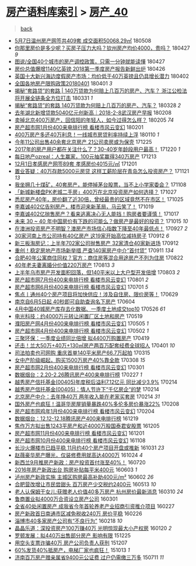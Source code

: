 [房产语料库索引](../../README.md)  > [房产_40](房产_40.md)
====
> [back](../README.md)

- [5月7日温州房产网签共409套 成交面积50068.29㎡](http://jkwz.applinzi.com/ittc/7100685508671964177.html#5%E6%9C%887%E6%97%A5%E6%B8%A9%E5%B7%9E%E6%88%BF%E4%BA%A7%E7%BD%91%E7%AD%BE%E5%85%B1409%E5%A5%97+%E6%88%90%E4%BA%A4%E9%9D%A2%E7%A7%AF50068.29%E3%8E%A1) 180508  
- [你那里房价是多少呢？买房子压力大吗？钦州房产均价4000，贵吗？](http://jkwz.applinzi.com/ittc/7096727072078824455.html#%E4%BD%A0%E9%82%A3%E9%87%8C%E6%88%BF%E4%BB%B7%E6%98%AF%E5%A4%9A%E5%B0%91%E5%91%A2%EF%BC%9F%E4%B9%B0%E6%88%BF%E5%AD%90%E5%8E%8B%E5%8A%9B%E5%A4%A7%E5%90%97%EF%BC%9F%E9%92%A6%E5%B7%9E%E6%88%BF%E4%BA%A7%E5%9D%87%E4%BB%B74000%EF%BC%8C%E8%B4%B5%E5%90%97%EF%BC%9F) 180427 *9* 
- [图说/全国40个城市的房产调控政策，只需一分钟就能读懂](http://jkwz.applinzi.com/ittc/7096633211784528903.html#%E5%9B%BE%E8%AF%B4%2F%E5%85%A8%E5%9B%BD40%E4%B8%AA%E5%9F%8E%E5%B8%82%E7%9A%84%E6%88%BF%E4%BA%A7%E8%B0%83%E6%8E%A7%E6%94%BF%E7%AD%96%EF%BC%8C%E5%8F%AA%E9%9C%80%E4%B8%80%E5%88%86%E9%92%9F%E5%B0%B1%E8%83%BD%E8%AF%BB%E6%87%82) 180427  
- [房价总值爆增1140亿英镑 2018第一季度房产报告新鲜出炉](http://jkwz.applinzi.com/ittc/7096028236989596689.html#%E6%88%BF%E4%BB%B7%E6%80%BB%E5%80%BC%E7%88%86%E5%A2%9E1140%E4%BA%BF%E8%8B%B1%E9%95%91+2018%E7%AC%AC%E4%B8%80%E5%AD%A3%E5%BA%A6%E6%88%BF%E4%BA%A7%E6%8A%A5%E5%91%8A%E6%96%B0%E9%B2%9C%E5%87%BA%E7%82%89) 180426  
- [英国十大新兴海边度假房产市场：均价低于40万英镑且仍具增长潜力](http://jkwz.applinzi.com/ittc/7087446368954352647.html#%E8%8B%B1%E5%9B%BD%E5%8D%81%E5%A4%A7%E6%96%B0%E5%85%B4%E6%B5%B7%E8%BE%B9%E5%BA%A6%E5%81%87%E6%88%BF%E4%BA%A7%E5%B8%82%E5%9C%BA%EF%BC%9A%E5%9D%87%E4%BB%B7%E4%BD%8E%E4%BA%8E40%E4%B8%87%E8%8B%B1%E9%95%91%E4%B8%94%E4%BB%8D%E5%85%B7%E5%A2%9E%E9%95%BF%E6%BD%9C%E5%8A%9B) 180402  
- [全国各地房产限购政策20180401](http://jkwz.applinzi.com/ittc/7087059692927058951.html#%E5%85%A8%E5%9B%BD%E5%90%84%E5%9C%B0%E6%88%BF%E4%BA%A7%E9%99%90%E8%B4%AD%E6%94%BF%E7%AD%9620180401) 180401 *3* 
- [揭秘“套路贷”的套路 | 140万贷款为何赔上几百万的房产、汽车？ 浙江公检法将开展全链条全方位打击](http://jkwz.applinzi.com/ittc/7086741548991775755.html#%E6%8F%AD%E7%A7%98%E2%80%9C%E5%A5%97%E8%B7%AF%E8%B4%B7%E2%80%9D%E7%9A%84%E5%A5%97%E8%B7%AF+%7C+140%E4%B8%87%E8%B4%B7%E6%AC%BE%E4%B8%BA%E4%BD%95%E8%B5%94%E4%B8%8A%E5%87%A0%E7%99%BE%E4%B8%87%E7%9A%84%E6%88%BF%E4%BA%A7%E3%80%81%E6%B1%BD%E8%BD%A6%EF%BC%9F+%E6%B5%99%E6%B1%9F%E5%85%AC%E6%A3%80%E6%B3%95%E5%B0%86%E5%BC%80%E5%B1%95%E5%85%A8%E9%93%BE%E6%9D%A1%E5%85%A8%E6%96%B9%E4%BD%8D%E6%89%93%E5%87%BB) 180331 *1* 
- [揭秘“套路贷”的套路 140万贷款为何赔上几百万的房产、汽车？](http://jkwz.applinzi.com/ittc/7085542169677136902.html#%E6%8F%AD%E7%A7%98%E2%80%9C%E5%A5%97%E8%B7%AF%E8%B4%B7%E2%80%9D%E7%9A%84%E5%A5%97%E8%B7%AF+140%E4%B8%87%E8%B4%B7%E6%AC%BE%E4%B8%BA%E4%BD%95%E8%B5%94%E4%B8%8A%E5%87%A0%E7%99%BE%E4%B8%87%E7%9A%84%E6%88%BF%E4%BA%A7%E3%80%81%E6%B1%BD%E8%BD%A6%EF%BC%9F) 180328 *2* 
- [去年湖北新增贷款5040亿元创新高｜2018-2-8武汉房产早报](http://jkwz.applinzi.com/ittc/7067622585859064842.html#%E5%8E%BB%E5%B9%B4%E6%B9%96%E5%8C%97%E6%96%B0%E5%A2%9E%E8%B4%B7%E6%AC%BE5040%E4%BA%BF%E5%85%83%E5%88%9B%E6%96%B0%E9%AB%98%EF%BD%9C2018-2-8%E6%AD%A6%E6%B1%89%E6%88%BF%E4%BA%A7%E6%97%A9%E6%8A%A5) 180208  
- [卖掉北京400万房产，回信阳的年轻人，如今过得怎么样？](http://jkwz.applinzi.com/ittc/7066641606168282123.html#%E5%8D%96%E6%8E%89%E5%8C%97%E4%BA%AC400%E4%B8%87%E6%88%BF%E4%BA%A7%EF%BC%8C%E5%9B%9E%E4%BF%A1%E9%98%B3%E7%9A%84%E5%B9%B4%E8%BD%BB%E4%BA%BA%EF%BC%8C%E5%A6%82%E4%BB%8A%E8%BF%87%E5%BE%97%E6%80%8E%E4%B9%88%E6%A0%B7%EF%BC%9F) 180205 *74* 
- [房产超市网1月份400来电排行榜 看楼市风云变幻](http://jkwz.applinzi.com/ittc/7065183807760499728.html#%E6%88%BF%E4%BA%A7%E8%B6%85%E5%B8%82%E7%BD%911%E6%9C%88%E4%BB%BD400%E6%9D%A5%E7%94%B5%E6%8E%92%E8%A1%8C%E6%A6%9C+%E7%9C%8B%E6%A5%BC%E5%B8%82%E9%A3%8E%E4%BA%91%E5%8F%98%E5%B9%BB) 180201  
- [400万房产多还40万利息！一线城市房贷利率持续上浮](http://jkwz.applinzi.com/ittc/7056961987769009168.html#400%E4%B8%87%E6%88%BF%E4%BA%A7%E5%A4%9A%E8%BF%9840%E4%B8%87%E5%88%A9%E6%81%AF%EF%BC%81%E4%B8%80%E7%BA%BF%E5%9F%8E%E5%B8%82%E6%88%BF%E8%B4%B7%E5%88%A9%E7%8E%87%E6%8C%81%E7%BB%AD%E4%B8%8A%E6%B5%AE) 180110 *1* 
- [今年11公司出售40余套北京房产 21公司卖房或为保壳](http://jkwz.applinzi.com/ittc/7050940171485185040.html#%E4%BB%8A%E5%B9%B411%E5%85%AC%E5%8F%B8%E5%87%BA%E5%94%AE40%E4%BD%99%E5%A5%97%E5%8C%97%E4%BA%AC%E6%88%BF%E4%BA%A7+21%E5%85%AC%E5%8F%B8%E5%8D%96%E6%88%BF%E6%88%96%E4%B8%BA%E4%BF%9D%E5%A3%B3) 171225  
- [2017年的房产用户都在关注什么了？30-40岁年龄段用户最高！](http://jkwz.applinzi.com/ittc/7049162592470172688.html#2017%E5%B9%B4%E7%9A%84%E6%88%BF%E4%BA%A7%E7%94%A8%E6%88%B7%E9%83%BD%E5%9C%A8%E5%85%B3%E6%B3%A8%E4%BB%80%E4%B9%88%E4%BA%86%EF%BC%9F30-40%E5%B2%81%E5%B9%B4%E9%BE%84%E6%AE%B5%E7%94%A8%E6%88%B7%E6%9C%80%E9%AB%98%EF%BC%81) 171220 *1* 
- [每日地产ozreal：人生赢家，100元抽奖赢得340万房产](http://jkwz.applinzi.com/ittc/7046465053136520209.html#%E6%AF%8F%E6%97%A5%E5%9C%B0%E4%BA%A7ozreal%EF%BC%9A%E4%BA%BA%E7%94%9F%E8%B5%A2%E5%AE%B6%EF%BC%8C100%E5%85%83%E6%8A%BD%E5%A5%96%E8%B5%A2%E5%BE%97340%E4%B8%87%E6%88%BF%E4%BA%A7) 171213  
- [12月1日孝感房产网签89套 孝感房价4015元/㎡](http://jkwz.applinzi.com/ittc/7042164685011420176.html#12%E6%9C%881%E6%97%A5%E5%AD%9D%E6%84%9F%E6%88%BF%E4%BA%A7%E7%BD%91%E7%AD%BE89%E5%A5%97+%E5%AD%9D%E6%84%9F%E6%88%BF%E4%BB%B74015%E5%85%83%2F%E3%8E%A1) 171201  
- [置业答疑：40万存款5000元房贷 这样工薪阶层在青岛怎么投资房产？](http://jkwz.applinzi.com/ittc/7038458699033609233.html#%E7%BD%AE%E4%B8%9A%E7%AD%94%E7%96%91%EF%BC%9A40%E4%B8%87%E5%AD%98%E6%AC%BE5000%E5%85%83%E6%88%BF%E8%B4%B7+%E8%BF%99%E6%A0%B7%E5%B7%A5%E8%96%AA%E9%98%B6%E5%B1%82%E5%9C%A8%E9%9D%92%E5%B2%9B%E6%80%8E%E4%B9%88%E6%8A%95%E8%B5%84%E6%88%BF%E4%BA%A7%EF%BC%9F) 171121 *13* 
- [我坐拥几十煤矿，40套房产，能停掉茅台股票，当不上小学家委会？](http://jkwz.applinzi.com/ittc/7033515075036529681.html#%E6%88%91%E5%9D%90%E6%8B%A5%E5%87%A0%E5%8D%81%E7%85%A4%E7%9F%BF%EF%BC%8C40%E5%A5%97%E6%88%BF%E4%BA%A7%EF%BC%8C%E8%83%BD%E5%81%9C%E6%8E%89%E8%8C%85%E5%8F%B0%E8%82%A1%E7%A5%A8%EF%BC%8C%E5%BD%93%E4%B8%8D%E4%B8%8A%E5%B0%8F%E5%AD%A6%E5%AE%B6%E5%A7%94%E4%BC%9A%EF%BC%9F) 171108  
- [「新城新楼盘PK老城二手房」400万在北京投资房产如何选择？](http://jkwz.applinzi.com/ittc/7029085127383188496.html#%E3%80%8C%E6%96%B0%E5%9F%8E%E6%96%B0%E6%A5%BC%E7%9B%98PK%E8%80%81%E5%9F%8E%E4%BA%8C%E6%89%8B%E6%88%BF%E3%80%8D400%E4%B8%87%E5%9C%A8%E5%8C%97%E4%BA%AC%E6%8A%95%E8%B5%84%E6%88%BF%E4%BA%A7%E5%A6%82%E4%BD%95%E9%80%89%E6%8B%A9%EF%BC%9F) 171027  
- [悉尼房产40年，房价翻了近30倍，曾经最贵的区域竟然不在市区！](http://jkwz.applinzi.com/ittc/7028371656437924880.html#%E6%82%89%E5%B0%BC%E6%88%BF%E4%BA%A740%E5%B9%B4%EF%BC%8C%E6%88%BF%E4%BB%B7%E7%BF%BB%E4%BA%86%E8%BF%9130%E5%80%8D%EF%BC%8C%E6%9B%BE%E7%BB%8F%E6%9C%80%E8%B4%B5%E7%9A%84%E5%8C%BA%E5%9F%9F%E7%AB%9F%E7%84%B6%E4%B8%8D%E5%9C%A8%E5%B8%82%E5%8C%BA%EF%BC%81) 171025  
- [李嘉诚402亿告别房产，楼市迎来新革局，马云笑了！](http://jkwz.applinzi.com/ittc/7026101560885642256.html#%E6%9D%8E%E5%98%89%E8%AF%9A402%E4%BA%BF%E5%91%8A%E5%88%AB%E6%88%BF%E4%BA%A7%EF%BC%8C%E6%A5%BC%E5%B8%82%E8%BF%8E%E6%9D%A5%E6%96%B0%E9%9D%A9%E5%B1%80%EF%BC%8C%E9%A9%AC%E4%BA%91%E7%AC%91%E4%BA%86%EF%BC%81) 171019  
- [李嘉诚402亿抛售房产？看来逃离决心无人能挡！购房者要谨慎！](http://jkwz.applinzi.com/ittc/7025479122753684496.html#%E6%9D%8E%E5%98%89%E8%AF%9A402%E4%BA%BF%E6%8A%9B%E5%94%AE%E6%88%BF%E4%BA%A7%EF%BC%9F%E7%9C%8B%E6%9D%A5%E9%80%83%E7%A6%BB%E5%86%B3%E5%BF%83%E6%97%A0%E4%BA%BA%E8%83%BD%E6%8C%A1%EF%BC%81%E8%B4%AD%E6%88%BF%E8%80%85%E8%A6%81%E8%B0%A8%E6%85%8E%EF%BC%81) 171017  
- [未来 30 ~ 40 年中国房价有下跌的可能么？做房产是最好的投资？](http://jkwz.applinzi.com/ittc/7024738610681742353.html#%E6%9C%AA%E6%9D%A5+30+%7E+40+%E5%B9%B4%E4%B8%AD%E5%9B%BD%E6%88%BF%E4%BB%B7%E6%9C%89%E4%B8%8B%E8%B7%8C%E7%9A%84%E5%8F%AF%E8%83%BD%E4%B9%88%EF%BC%9F%E5%81%9A%E6%88%BF%E4%BA%A7%E6%98%AF%E6%9C%80%E5%A5%BD%E7%9A%84%E6%8A%95%E8%B5%84%EF%BC%9F) 171015 *10* 
- [在澳洲投资房产不明智？澳房产市场信心指数下降至40年最低点！](http://jkwz.applinzi.com/ittc/7018088039774159889.html#%E5%9C%A8%E6%BE%B3%E6%B4%B2%E6%8A%95%E8%B5%84%E6%88%BF%E4%BA%A7%E4%B8%8D%E6%98%8E%E6%99%BA%EF%BC%9F%E6%BE%B3%E6%88%BF%E4%BA%A7%E5%B8%82%E5%9C%BA%E4%BF%A1%E5%BF%83%E6%8C%87%E6%95%B0%E4%B8%8B%E9%99%8D%E8%87%B340%E5%B9%B4%E6%9C%80%E4%BD%8E%E7%82%B9%EF%BC%81) 170927 *2* 
- [30家河南上市公司持有40亿房产 这19家开始高位减持房子](http://jkwz.applinzi.com/ittc/7012356195174843408.html#30%E5%AE%B6%E6%B2%B3%E5%8D%97%E4%B8%8A%E5%B8%82%E5%85%AC%E5%8F%B8%E6%8C%81%E6%9C%8940%E4%BA%BF%E6%88%BF%E4%BA%A7+%E8%BF%9919%E5%AE%B6%E5%BC%80%E5%A7%8B%E9%AB%98%E4%BD%8D%E5%87%8F%E6%8C%81%E6%88%BF%E5%AD%90) 170912 *6* 
- [新三板淘房记：上半年702家公司抛售房产 32家清仓40家新进场](http://jkwz.applinzi.com/ittc/7012355083910775569.html#%E6%96%B0%E4%B8%89%E6%9D%BF%E6%B7%98%E6%88%BF%E8%AE%B0%EF%BC%9A%E4%B8%8A%E5%8D%8A%E5%B9%B4702%E5%AE%B6%E5%85%AC%E5%8F%B8%E6%8A%9B%E5%94%AE%E6%88%BF%E4%BA%A7+32%E5%AE%B6%E6%B8%85%E4%BB%9340%E5%AE%B6%E6%96%B0%E8%BF%9B%E5%9C%BA) 170912  
- [重创！稳定房地产市场新举措 严查140家房产中介“首付贷”](http://jkwz.applinzi.com/ittc/7012042340129309713.html#%E9%87%8D%E5%88%9B%EF%BC%81%E7%A8%B3%E5%AE%9A%E6%88%BF%E5%9C%B0%E4%BA%A7%E5%B8%82%E5%9C%BA%E6%96%B0%E4%B8%BE%E6%8E%AA+%E4%B8%A5%E6%9F%A5140%E5%AE%B6%E6%88%BF%E4%BA%A7%E4%B8%AD%E4%BB%8B%E2%80%9C%E9%A6%96%E4%BB%98%E8%B4%B7%E2%80%9D) 170911 *134* 
- [合肥40年公寓商住同权？官方：商住房等混合用途房产不列为住房](http://jkwz.applinzi.com/ittc/7004776853825651728.html#%E5%90%88%E8%82%A540%E5%B9%B4%E5%85%AC%E5%AF%93%E5%95%86%E4%BD%8F%E5%90%8C%E6%9D%83%EF%BC%9F%E5%AE%98%E6%96%B9%EF%BC%9A%E5%95%86%E4%BD%8F%E6%88%BF%E7%AD%89%E6%B7%B7%E5%90%88%E7%94%A8%E9%80%94%E6%88%BF%E4%BA%A7%E4%B8%8D%E5%88%97%E4%B8%BA%E4%BD%8F%E6%88%BF) 170822  
- [40年老夫妻离婚分价值220万房产](http://jkwz.applinzi.com/ittc/7001169488626844688.html#40%E5%B9%B4%E8%80%81%E5%A4%AB%E5%A6%BB%E7%A6%BB%E5%A9%9A%E5%88%86%E4%BB%B7%E5%80%BC220%E4%B8%87%E6%88%BF%E4%BA%A7) 170813 *3* 
- [上半年乌市房产开发面积回落，但140平米以上大户型开发倍增](http://jkwz.applinzi.com/ittc/6997672006383043601.html#%E4%B8%8A%E5%8D%8A%E5%B9%B4%E4%B9%8C%E5%B8%82%E6%88%BF%E4%BA%A7%E5%BC%80%E5%8F%91%E9%9D%A2%E7%A7%AF%E5%9B%9E%E8%90%BD%EF%BC%8C%E4%BD%86140%E5%B9%B3%E7%B1%B3%E4%BB%A5%E4%B8%8A%E5%A4%A7%E6%88%B7%E5%9E%8B%E5%BC%80%E5%8F%91%E5%80%8D%E5%A2%9E) 170803 *2* 
- [房产超市网7月份400来电排行榜 看楼市风云变幻](http://jkwz.applinzi.com/ittc/6996889676995363856.html#%E6%88%BF%E4%BA%A7%E8%B6%85%E5%B8%82%E7%BD%917%E6%9C%88%E4%BB%BD400%E6%9D%A5%E7%94%B5%E6%8E%92%E8%A1%8C%E6%A6%9C+%E7%9C%8B%E6%A5%BC%E5%B8%82%E9%A3%8E%E4%BA%91%E5%8F%98%E5%B9%BB) 170801 *2* 
- [房产超市网6月份400来电排行榜 看楼市风云变幻](http://jkwz.applinzi.com/ittc/6985297039607727109.html#%E6%88%BF%E4%BA%A7%E8%B6%85%E5%B8%82%E7%BD%916%E6%9C%88%E4%BB%BD400%E6%9D%A5%E7%94%B5%E6%8E%92%E8%A1%8C%E6%A6%9C+%E7%9C%8B%E6%A5%BC%E5%B8%82%E9%A3%8E%E4%BA%91%E5%8F%98%E5%B9%BB) 170701 *5* 
- [焦点丨通州40个房产项目将加快供应！涉及自住房、限价房等！](http://jkwz.applinzi.com/ittc/6984663789130482692.html#%E7%84%A6%E7%82%B9%E4%B8%A8%E9%80%9A%E5%B7%9E40%E4%B8%AA%E6%88%BF%E4%BA%A7%E9%A1%B9%E7%9B%AE%E5%B0%86%E5%8A%A0%E5%BF%AB%E4%BE%9B%E5%BA%94%EF%BC%81%E6%B6%89%E5%8F%8A%E8%87%AA%E4%BD%8F%E6%88%BF%E3%80%81%E9%99%90%E4%BB%B7%E6%88%BF%E7%AD%89%EF%BC%81) 170629  
- [南京自6月5日起 40秒即可自助查询名下房产](http://jkwz.applinzi.com/ittc/6975291321949357060.html#%E5%8D%97%E4%BA%AC%E8%87%AA6%E6%9C%885%E6%97%A5%E8%B5%B7+40%E7%A7%92%E5%8D%B3%E5%8F%AF%E8%87%AA%E5%8A%A9%E6%9F%A5%E8%AF%A2%E5%90%8D%E4%B8%8B%E6%88%BF%E4%BA%A7) 170604  
- [4月中国40城房产库存去化数据、一季度土地成交top10](http://jkwz.applinzi.com/ittc/6972053831759168516.html#4%E6%9C%88%E4%B8%AD%E5%9B%BD40%E5%9F%8E%E6%88%BF%E4%BA%A7%E5%BA%93%E5%AD%98%E5%8E%BB%E5%8C%96%E6%95%B0%E6%8D%AE%E3%80%81%E4%B8%80%E5%AD%A3%E5%BA%A6%E5%9C%9F%E5%9C%B0%E6%88%90%E4%BA%A4top10) 170526 *61* 
- [电光科技：约4000万元转让闲置厂区土地和房产](http://jkwz.applinzi.com/ittc/6969280963874915333.html#%E7%94%B5%E5%85%89%E7%A7%91%E6%8A%80%EF%BC%9A%E7%BA%A64000%E4%B8%87%E5%85%83%E8%BD%AC%E8%AE%A9%E9%97%B2%E7%BD%AE%E5%8E%82%E5%8C%BA%E5%9C%9F%E5%9C%B0%E5%92%8C%E6%88%BF%E4%BA%A7) 170519  
- [濮阳房产网4月份400来电排行榜 看楼市风云变幻](http://jkwz.applinzi.com/ittc/6964101184418743301.html#%E6%BF%AE%E9%98%B3%E6%88%BF%E4%BA%A7%E7%BD%914%E6%9C%88%E4%BB%BD400%E6%9D%A5%E7%94%B5%E6%8E%92%E8%A1%8C%E6%A6%9C+%E7%9C%8B%E6%A5%BC%E5%B8%82%E9%A3%8E%E4%BA%91%E5%8F%98%E5%B9%BB) 170505 *1* 
- [房产超市网4月份400来电排行榜 看楼市风云变幻](http://jkwz.applinzi.com/ittc/6963146938248594436.html#%E6%88%BF%E4%BA%A7%E8%B6%85%E5%B8%82%E7%BD%914%E6%9C%88%E4%BB%BD400%E6%9D%A5%E7%94%B5%E6%8E%92%E8%A1%8C%E6%A6%9C+%E7%9C%8B%E6%A5%BC%E5%B8%82%E9%A3%8E%E4%BA%91%E5%8F%98%E5%B9%BB) 170502 *1* 
- [三聚环保：一季度业绩同比倍增 拟4400万购置房产](http://jkwz.applinzi.com/ittc/6958293601615348740.html#%E4%B8%89%E8%81%9A%E7%8E%AF%E4%BF%9D%EF%BC%9A%E4%B8%80%E5%AD%A3%E5%BA%A6%E4%B8%9A%E7%BB%A9%E5%90%8C%E6%AF%94%E5%80%8D%E5%A2%9E+%E6%8B%9F4400%E4%B8%87%E8%B4%AD%E7%BD%AE%E6%88%BF%E4%BA%A7) 170419  
- [还击！兰大50万+40万+130㎡房产两百万配套经费全球招人](http://jkwz.applinzi.com/ittc/6951516863489115141.html#%E8%BF%98%E5%87%BB%EF%BC%81%E5%85%B0%E5%A4%A750%E4%B8%87%2B40%E4%B8%87%2B130%E3%8E%A1%E6%88%BF%E4%BA%A7%E4%B8%A4%E7%99%BE%E4%B8%87%E9%85%8D%E5%A5%97%E7%BB%8F%E8%B4%B9%E5%85%A8%E7%90%83%E6%8B%9B%E4%BA%BA) 170401 *10* 
- [司法拍卖也可网购 重庆首单140平米房产66.7万起拍](http://jkwz.applinzi.com/ittc/6945205647632237573.html#%E5%8F%B8%E6%B3%95%E6%8B%8D%E5%8D%96%E4%B9%9F%E5%8F%AF%E7%BD%91%E8%B4%AD+%E9%87%8D%E5%BA%86%E9%A6%96%E5%8D%95140%E5%B9%B3%E7%B1%B3%E6%88%BF%E4%BA%A766.7%E4%B8%87%E8%B5%B7%E6%8B%8D) 170315  
- [女中产阶级崛起，购买1500万房产40%靠全款](http://jkwz.applinzi.com/ittc/6942600900119102468.html#%E5%A5%B3%E4%B8%AD%E4%BA%A7%E9%98%B6%E7%BA%A7%E5%B4%9B%E8%B5%B7%EF%BC%8C%E8%B4%AD%E4%B9%B01500%E4%B8%87%E6%88%BF%E4%BA%A740%25%E9%9D%A0%E5%85%A8%E6%AC%BE) 170308 *15* 
- [房产超市网2月份400来电排行榜 看楼市风云变幻](http://jkwz.applinzi.com/ittc/6940106398695425028.html#%E6%88%BF%E4%BA%A7%E8%B6%85%E5%B8%82%E7%BD%912%E6%9C%88%E4%BB%BD400%E6%9D%A5%E7%94%B5%E6%8E%92%E8%A1%8C%E6%A6%9C+%E7%9C%8B%E6%A5%BC%E5%B8%82%E9%A3%8E%E4%BA%91%E5%8F%98%E5%B9%BB) 170301  
- [数据烟台：2.20-2.26腾讯房产400来电排行榜](http://jkwz.applinzi.com/ittc/6939359930984449028.html#%E6%95%B0%E6%8D%AE%E7%83%9F%E5%8F%B0%EF%BC%9A2.20-2.26%E8%85%BE%E8%AE%AF%E6%88%BF%E4%BA%A7400%E6%9D%A5%E7%94%B5%E6%8E%92%E8%A1%8C%E6%A6%9C) 170227 *1* 
- [越秀房产信托基金(00405)年度税后溢利7.12亿元 同比减少3.9%](http://jkwz.applinzi.com/ittc/6934624636770976772.html#%E8%B6%8A%E7%A7%80%E6%88%BF%E4%BA%A7%E4%BF%A1%E6%89%98%E5%9F%BA%E9%87%91%2800405%29%E5%B9%B4%E5%BA%A6%E7%A8%8E%E5%90%8E%E6%BA%A2%E5%88%A97.12%E4%BA%BF%E5%85%83+%E5%90%8C%E6%AF%94%E5%87%8F%E5%B0%913.9%25) 170214  
- [越秀房产信托基金(00405)：情人节许下“千亿房企“的梦](http://jkwz.applinzi.com/ittc/6934586844229665796.html#%E8%B6%8A%E7%A7%80%E6%88%BF%E4%BA%A7%E4%BF%A1%E6%89%98%E5%9F%BA%E9%87%91%2800405%29%EF%BC%9A%E6%83%85%E4%BA%BA%E8%8A%82%E8%AE%B8%E4%B8%8B%E2%80%9C%E5%8D%83%E4%BA%BF%E6%88%BF%E4%BC%81%E2%80%9C%E7%9A%84%E6%A2%A6) 170214  
- [北京房产中介：去年挣40万 两年收入能在老家买套房](http://jkwz.applinzi.com/ittc/6934421762573075461.html#%E5%8C%97%E4%BA%AC%E6%88%BF%E4%BA%A7%E4%B8%AD%E4%BB%8B%EF%BC%9A%E5%8E%BB%E5%B9%B4%E6%8C%A340%E4%B8%87+%E4%B8%A4%E5%B9%B4%E6%94%B6%E5%85%A5%E8%83%BD%E5%9C%A8%E8%80%81%E5%AE%B6%E4%B9%B0%E5%A5%97%E6%88%BF) 170214 *31* 
- [国外房产也疯狂！温哥华房屋销量暴跌40%多伦多房价暴涨22%](http://jkwz.applinzi.com/ittc/6932267363134342149.html#%E5%9B%BD%E5%A4%96%E6%88%BF%E4%BA%A7%E4%B9%9F%E7%96%AF%E7%8B%82%EF%BC%81%E6%B8%A9%E5%93%A5%E5%8D%8E%E6%88%BF%E5%B1%8B%E9%94%80%E9%87%8F%E6%9A%B4%E8%B7%8C40%25%E5%A4%9A%E4%BC%A6%E5%A4%9A%E6%88%BF%E4%BB%B7%E6%9A%B4%E6%B6%A822%25) 170208  
- [房产超市网鸡年1月份400来电排行榜 看楼市风云变幻](http://jkwz.applinzi.com/ittc/6930738054531908612.html#%E6%88%BF%E4%BA%A7%E8%B6%85%E5%B8%82%E7%BD%91%E9%B8%A1%E5%B9%B41%E6%9C%88%E4%BB%BD400%E6%9D%A5%E7%94%B5%E6%8E%92%E8%A1%8C%E6%A6%9C+%E7%9C%8B%E6%A5%BC%E5%B8%82%E9%A3%8E%E4%BA%91%E5%8F%98%E5%B9%BB) 170204  
- [数据烟台：12.12-12.18腾讯房产400来电排行榜](http://jkwz.applinzi.com/ittc/6913386543527232516.html#%E6%95%B0%E6%8D%AE%E7%83%9F%E5%8F%B0%EF%BC%9A12.12-12.18%E8%85%BE%E8%AE%AF%E6%88%BF%E4%BA%A7400%E6%9D%A5%E7%94%B5%E6%8E%92%E8%A1%8C%E6%A6%9C) 161219  
- [焦作万方拟出售1243平房产和近4000万股国泰君安股票](http://jkwz.applinzi.com/ittc/6908206755774727173.html#%E7%84%A6%E4%BD%9C%E4%B8%87%E6%96%B9%E6%8B%9F%E5%87%BA%E5%94%AE1243%E5%B9%B3%E6%88%BF%E4%BA%A7%E5%92%8C%E8%BF%914000%E4%B8%87%E8%82%A1%E5%9B%BD%E6%B3%B0%E5%90%9B%E5%AE%89%E8%82%A1%E7%A5%A8) 161205  
- [房产超市网11月份400来电排行榜 看楼市风云变幻](http://jkwz.applinzi.com/ittc/6906701134361527300.html#%E6%88%BF%E4%BA%A7%E8%B6%85%E5%B8%82%E7%BD%9111%E6%9C%88%E4%BB%BD400%E6%9D%A5%E7%94%B5%E6%8E%92%E8%A1%8C%E6%A6%9C+%E7%9C%8B%E6%A5%BC%E5%B8%82%E9%A3%8E%E4%BA%91%E5%8F%98%E5%B9%BB) 161201  
- [房产超市网10月份400来电排行榜 看楼市风云变幻](http://jkwz.applinzi.com/ittc/6898185659079984133.html#%E6%88%BF%E4%BA%A7%E8%B6%85%E5%B8%82%E7%BD%9110%E6%9C%88%E4%BB%BD400%E6%9D%A5%E7%94%B5%E6%8E%92%E8%A1%8C%E6%A6%9C+%E7%9C%8B%E6%A5%BC%E5%B8%82%E9%A3%8E%E4%BA%91%E5%8F%98%E5%B9%BB) 161108  
- [长沙火爆楼市已趋平稳 11月约40个房产项目开盘或推新](http://jkwz.applinzi.com/ittc/6895096295223460868.html#%E9%95%BF%E6%B2%99%E7%81%AB%E7%88%86%E6%A5%BC%E5%B8%82%E5%B7%B2%E8%B6%8B%E5%B9%B3%E7%A8%B3+11%E6%9C%88%E7%BA%A640%E4%B8%AA%E6%88%BF%E4%BA%A7%E9%A1%B9%E7%9B%AE%E5%BC%80%E7%9B%98%E6%88%96%E6%8E%A8%E6%96%B0) 161031 *23* 
- [赵薇豪华房产曝光，仅装修费用就高达4000万](http://jkwz.applinzi.com/ittc/6892703158349857796.html#%E8%B5%B5%E8%96%87%E8%B1%AA%E5%8D%8E%E6%88%BF%E4%BA%A7%E6%9B%9D%E5%85%89%EF%BC%8C%E4%BB%85%E8%A3%85%E4%BF%AE%E8%B4%B9%E7%94%A8%E5%B0%B1%E9%AB%98%E8%BE%BE4000%E4%B8%87) 161024 *4* 
- [新西兰9月推房产新政：房产投资首付涨至40%！](http://jkwz.applinzi.com/ittc/6856983173313070085.html#%E6%96%B0%E8%A5%BF%E5%85%B09%E6%9C%88%E6%8E%A8%E6%88%BF%E4%BA%A7%E6%96%B0%E6%94%BF%EF%BC%9A%E6%88%BF%E4%BA%A7%E6%8A%95%E8%B5%84%E9%A6%96%E4%BB%98%E6%B6%A8%E8%87%B340%25%EF%BC%81) 160720  
- [2016年房产新政出台 购房补贴每平米400元](http://jkwz.applinzi.com/ittc/6839388111465088004.html#2016%E5%B9%B4%E6%88%BF%E4%BA%A7%E6%96%B0%E6%94%BF%E5%87%BA%E5%8F%B0+%E8%B4%AD%E6%88%BF%E8%A1%A5%E8%B4%B4%E6%AF%8F%E5%B9%B3%E7%B1%B3400%E5%85%83) 160603 *1* 
- [泸州房产新政实施 主城区购房最高补助400元/m²](http://jkwz.applinzi.com/ittc/6839222708130546692.html#%E6%B3%B8%E5%B7%9E%E6%88%BF%E4%BA%A7%E6%96%B0%E6%94%BF%E5%AE%9E%E6%96%BD+%E4%B8%BB%E5%9F%8E%E5%8C%BA%E8%B4%AD%E6%88%BF%E6%9C%80%E9%AB%98%E8%A1%A5%E5%8A%A9400%E5%85%83%2Fm%C2%B2) 160602 *26* 
- [合肥营改增让市民尝甜头 百万房产少交税约2400元](http://jkwz.applinzi.com/ittc/6831665341486597124.html#%E5%90%88%E8%82%A5%E8%90%A5%E6%94%B9%E5%A2%9E%E8%AE%A9%E5%B8%82%E6%B0%91%E5%B0%9D%E7%94%9C%E5%A4%B4+%E7%99%BE%E4%B8%87%E6%88%BF%E4%BA%A7%E5%B0%91%E4%BA%A4%E7%A8%8E%E7%BA%A62400%E5%85%83) 160513 *10* 
- [老人认保姆干女儿:获赠老人价值40多万房产 杭州房价最新消息](http://jkwz.applinzi.com/ittc/6807980310528525316.html#%E8%80%81%E4%BA%BA%E8%AE%A4%E4%BF%9D%E5%A7%86%E5%B9%B2%E5%A5%B3%E5%84%BF%3A%E8%8E%B7%E8%B5%A0%E8%80%81%E4%BA%BA%E4%BB%B7%E5%80%BC40%E5%A4%9A%E4%B8%87%E6%88%BF%E4%BA%A7+%E6%9D%AD%E5%B7%9E%E6%88%BF%E4%BB%B7%E6%9C%80%E6%96%B0%E6%B6%88%E6%81%AF) 160310 *24* 
- [鲁商置业拟4000万合资设立房产公司](http://jkwz.applinzi.com/ittc/6804697071579825157.html#%E9%B2%81%E5%95%86%E7%BD%AE%E4%B8%9A%E6%8B%9F4000%E4%B8%87%E5%90%88%E8%B5%84%E8%AE%BE%E7%AB%8B%E6%88%BF%E4%BA%A7%E5%85%AC%E5%8F%B8) 160301  
- [全省40处闲置房产 成我省今年首轮养老产业招商引资推介项目](http://jkwz.applinzi.com/ittc/6803440658689819653.html#%E5%85%A8%E7%9C%8140%E5%A4%84%E9%97%B2%E7%BD%AE%E6%88%BF%E4%BA%A7+%E6%88%90%E6%88%91%E7%9C%81%E4%BB%8A%E5%B9%B4%E9%A6%96%E8%BD%AE%E5%85%BB%E8%80%81%E4%BA%A7%E4%B8%9A%E6%8B%9B%E5%95%86%E5%BC%95%E8%B5%84%E6%8E%A8%E4%BB%8B%E9%A1%B9%E7%9B%AE) 160227  
- [房产新政首日南通市区减免税收240万 房价平稳](http://jkwz.applinzi.com/ittc/6803061892100654085.html#%E6%88%BF%E4%BA%A7%E6%96%B0%E6%94%BF%E9%A6%96%E6%97%A5%E5%8D%97%E9%80%9A%E5%B8%82%E5%8C%BA%E5%87%8F%E5%85%8D%E7%A8%8E%E6%94%B6240%E4%B8%87+%E6%88%BF%E4%BB%B7%E5%B9%B3%E7%A8%B3) 160226  
- [淄博市40多家房产公司有“不良行为”](http://jkwz.applinzi.com/ittc/6800081898923623428.html#%E6%B7%84%E5%8D%9A%E5%B8%8240%E5%A4%9A%E5%AE%B6%E6%88%BF%E4%BA%A7%E5%85%AC%E5%8F%B8%E6%9C%89%E2%80%9C%E4%B8%8D%E8%89%AF%E8%A1%8C%E4%B8%BA%E2%80%9D) 160218 *10* 
- [晶晶乐道：深投资房产100万赚40万 光明惊现最大小产权房](http://jkwz.applinzi.com/ittc/6789405616258941956.html#%E6%99%B6%E6%99%B6%E4%B9%90%E9%81%93%EF%BC%9A%E6%B7%B1%E6%8A%95%E8%B5%84%E6%88%BF%E4%BA%A7100%E4%B8%87%E8%B5%9A40%E4%B8%87+%E5%85%89%E6%98%8E%E6%83%8A%E7%8E%B0%E6%9C%80%E5%A4%A7%E5%B0%8F%E4%BA%A7%E6%9D%83%E6%88%BF) 160120 *2* 
- [罗顿发展：拟440万出售部分房产 影响有限](http://jkwz.applinzi.com/ittc/6779831343995421700.html#%E7%BD%97%E9%A1%BF%E5%8F%91%E5%B1%95%EF%BC%9A%E6%8B%9F440%E4%B8%87%E5%87%BA%E5%94%AE%E9%83%A8%E5%88%86%E6%88%BF%E4%BA%A7+%E5%BD%B1%E5%93%8D%E6%9C%89%E9%99%90) 151225  
- [用空头支票诈骗40万 房产公司负责人获刑](http://jkwz.applinzi.com/ittc/6772768044464210949.html#%E7%94%A8%E7%A9%BA%E5%A4%B4%E6%94%AF%E7%A5%A8%E8%AF%88%E9%AA%9740%E4%B8%87+%E6%88%BF%E4%BA%A7%E5%85%AC%E5%8F%B8%E8%B4%9F%E8%B4%A3%E4%BA%BA%E8%8E%B7%E5%88%91) 151207  
- [60%发货40%抵房产，电梯厂家也疯狂！](http://jkwz.applinzi.com/ittc/6752448103191266309.html#60%25%E5%8F%91%E8%B4%A740%25%E6%8A%B5%E6%88%BF%E4%BA%A7%EF%BC%8C%E7%94%B5%E6%A2%AF%E5%8E%82%E5%AE%B6%E4%B9%9F%E7%96%AF%E7%8B%82%EF%BC%81) 151013 *1* 
- [济南百万房产赠亲属省9400元公证费 过户仍需缴三万多](http://jkwz.applinzi.com/ittc/547650615043174815.html#%E6%B5%8E%E5%8D%97%E7%99%BE%E4%B8%87%E6%88%BF%E4%BA%A7%E8%B5%A0%E4%BA%B2%E5%B1%9E%E7%9C%819400%E5%85%83%E5%85%AC%E8%AF%81%E8%B4%B9+%E8%BF%87%E6%88%B7%E4%BB%8D%E9%9C%80%E7%BC%B4%E4%B8%89%E4%B8%87%E5%A4%9A) 150711 *11* 
